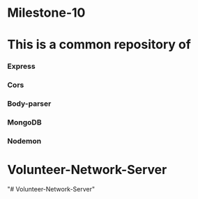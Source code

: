 # Milestone-10
# This is a common repository of 
### Express
### Cors
### Body-parser
### MongoDB
### Nodemon
# Volunteer-Network-Server
"# Volunteer-Network-Server" 
